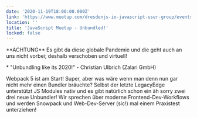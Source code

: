 ```yaml
---
date: '2020-11-19T18:00:00.000Z'
link: 'https://www.meetup.com/dresdenjs-io-javascript-user-group/events/wwdfrqybcpbqb/'
location: ''
title: 'JavaScript Meetup - Unbundled!'
locked: false
---
```

\*\*ACHTUNG\*\* Es gibt da diese globale Pandemie und die geht auch an uns nicht vorbei; deshalb verschoben und virtuell!

\* "Unbundling like its 2020!" - Christian Ulbrich (Zalari GmbH)

Webpack 5 ist am Start! Super, aber was wäre wenn man denn nun gar nicht mehr einen Bundler bräuchte? Selbst der letzte LegacyEdge unterstützt JS Modules nativ und es gibt natürlich schon ein äh sorry zwei drei neue Unbundler! Wir sprechen über moderne Frontend-Dev-Workflows und werden Snowpack und Web-Dev-Server (sic!) mal einem Praxistest unterziehen!
